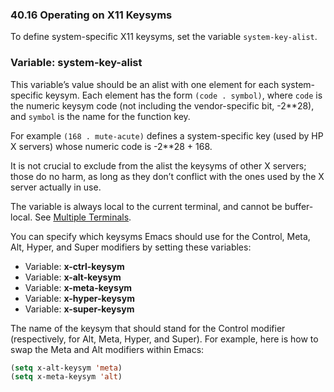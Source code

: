 

### 40.16 Operating on X11 Keysyms

To define system-specific X11 keysyms, set the variable `system-key-alist`.

### Variable: **system-key-alist**

This variable’s value should be an alist with one element for each system-specific keysym. Each element has the form `(code . symbol)`, where `code` is the numeric keysym code (not including the vendor-specific bit, -2\*\*28), and `symbol` is the name for the function key.

For example `(168 . mute-acute)` defines a system-specific key (used by HP X servers) whose numeric code is -2\*\*28 + 168.

It is not crucial to exclude from the alist the keysyms of other X servers; those do no harm, as long as they don’t conflict with the ones used by the X server actually in use.

The variable is always local to the current terminal, and cannot be buffer-local. See [Multiple Terminals](Multiple-Terminals.html).

You can specify which keysyms Emacs should use for the Control, Meta, Alt, Hyper, and Super modifiers by setting these variables:

*   Variable: **x-ctrl-keysym**
*   Variable: **x-alt-keysym**
*   Variable: **x-meta-keysym**
*   Variable: **x-hyper-keysym**
*   Variable: **x-super-keysym**

The name of the keysym that should stand for the Control modifier (respectively, for Alt, Meta, Hyper, and Super). For example, here is how to swap the Meta and Alt modifiers within Emacs:

```lisp
(setq x-alt-keysym 'meta)
(setq x-meta-keysym 'alt)
```

